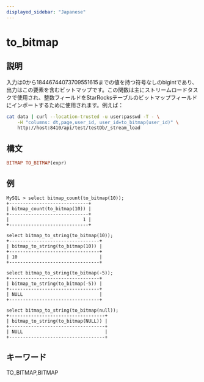 ```yaml
---
displayed_sidebar: "Japanese"
---
```


# to_bitmap

## 説明

入力は0から18446744073709551615までの値を持つ符号なしのbigintであり、出力はこの要素を含むビットマップです。この関数は主にストリームロードタスクで使用され、整数フィールドをStarRocksテーブルのビットマップフィールドにインポートするために使用されます。例えば：

```bash
cat data | curl --location-trusted -u user:passwd -T - \
    -H "columns: dt,page,user_id, user_id=to_bitmap(user_id)" \
    http://host:8410/api/test/testDb/_stream_load
```

## 構文

```Haskell
BITMAP TO_BITMAP(expr)
```

## 例

```Plain Text
MySQL > select bitmap_count(to_bitmap(10));
+-----------------------------+
| bitmap_count(to_bitmap(10)) |
+-----------------------------+
|                           1 |
+-----------------------------+

select bitmap_to_string(to_bitmap(10));
+---------------------------------+
| bitmap_to_string(to_bitmap(10)) |
+---------------------------------+
| 10                              |
+---------------------------------+

select bitmap_to_string(to_bitmap(-5));
+---------------------------------+
| bitmap_to_string(to_bitmap(-5)) |
+---------------------------------+
| NULL                            |
+---------------------------------+

select bitmap_to_string(to_bitmap(null));
+-----------------------------------+
| bitmap_to_string(to_bitmap(NULL)) |
+-----------------------------------+
| NULL                              |
+-----------------------------------+
```

## キーワード

TO_BITMAP,BITMAP
